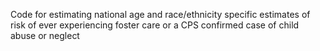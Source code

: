 Code for estimating national age and race/ethnicity specific estimates of risk of ever experiencing foster care or a CPS confirmed case of child abuse or neglect
